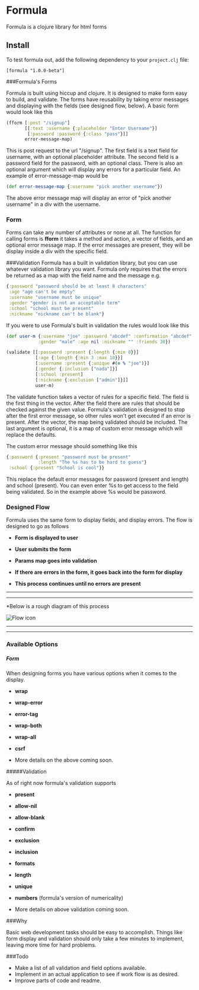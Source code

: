 # Formula
Formula is a clojure library for html forms


Install
-------
To test formula out, 
add the following dependency to your `project.clj` file:

    [formula "1.0.0-beta"]

###Formula's Forms


Formula is built using hiccup and clojure.  It is designed to make form easy to build, and validate.  The forms have reusability by taking error messages and displaying with the fields (see designed flow, below).  A basic form would look like this

```clojure
(fform [:post "/signup"]
       [[:text :username {:placeholder "Enter Username"}]
        [:password :password {:class "pass"}]]
       error-message-map)
```

This is post request to the url "/signup".  The first field is a text field for username, with an optional placeholder attribute.  The second field is a password field for the password, with an optional class.  There is also an optional argument
which will display any errors for a particular field.  An example of error-message-map would be

```clojure
(def error-message-map {:username "pick another username"})
```

The above error message map will display an error of "pick another username" in a div with the username.

### Form 

Forms can take any number of attributes or none at all.  The function for calling forms is **fform**
it takes a method and action, a vector of fields, and an optional error message map.  If the error messages are present, they will be display inside a div with the specific field.


###Validation
Formula has a built in validation library, but you can use whatever validation library you want.  Formula only requires that the errors be returned as a map with the field name and the message e.g.

```clojure
{:password "password should be at least 8 characters"
 :age "age can't be empty"
 :username "username must be unique"
 :gender "gender is not an acceptable term"
 :school "school must be present"
 :nickname "nickname can't be blank"}
 ```
 
 If you were to use Formula's built in validation the rules would look like this
 
 ```clojure
 (def user-m {:username "joe" :password "abcdef" :confirmation "abcdef"
             :gender "male" :age nil :nickname "" :friends 30})
 ```


```clojure
(validate [[:password :present {:length {:min 8}}]
           [:age {:length {:min 3 :max 10}}]
           [:username :present {:unique #(= % "joe")}]
           [:gender {:inclusion ["nada"]}]
           [:school :present]
           [:nickname {:exclusion ["admin"]}]] 
           user-m)
 ```
 
 The validate function takes a vector of rules for a specific field.  The field is the first thing in the vector.  After the
 field there are rules that should be checked against the given value.  Formula's validation is designed to stop 
 after the first error message, so other rules won't get executed if an error is present.  After the vector, the map being 
 validated should be included.  The last argument is optional, it is a map of custom error message which will 
 replace the defaults.
 
 The custom error message should something like this
 
 ```clojure
 {:password {:present "password must be present"
             :length "The %s has to be hard to guess"}
  :school {:present "School is cool"}}
 ```
 
 This replace the default error messages for password (present and length) and school (present).  You can even
 enter %s to get access to the field being validated.  So in the example above %s would be password.
 

### Designed Flow 

Formula uses the same form to display fields, and display errors.  The flow is designed to go as follows 

* **Form is displayed to user**

* **User submits the form**

* **Params map goes into validation**

* **If there are errors in the form, it goes back into the form for display**

* **This process continues until no errors are present**

***
***

*Below is a rough diagram of this process

![Flow icon](http://i42.tinypic.com/30vgdn5.png)

***
***

### Available Options
##### Form

When designing forms you have various options when it comes to the display.

* **wrap**

* **wrap-error**

* **error-tag**

* **wrap-both**

* **wrap-all**

* **csrf**

* More details on the above coming soon.

                  

#####Validation

As of right now formula's validation supports 

* **present**

* **allow-nil**

* **allow-blank**

* **confirm**

* **exclusion**

* **inclusion**

* **formats**

* **length**

* **unique**

* **numbers** (formula's version of numericality)

* More details on above validation coming soon.



###Why

Basic web development tasks should be easy to accomplish.  Things like form display and validation should only take a few minutes to implement, leaving more time for hard problems.

###Todo

* Make a list of all validation and field options available.
* Implement in an actual application to see if work flow is as desired.
* Improve parts of code and readme.



